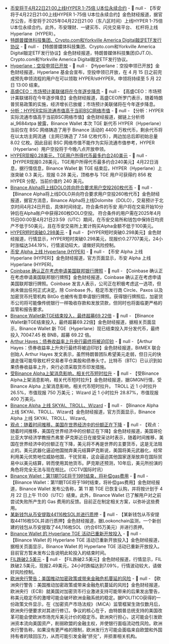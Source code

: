 - [币安将于4月22日21:00上线HYPER 1-75倍 U本位永续合约](https://www.binance.com/zh-CN/support/announcement/detail/71fd4a4b7bc34ef5a361bb062caf1dec) - 📰 null - 【币安将于4月22日21:00上线HYPER 1-75倍 U本位永续合约】金色财经报道，据官方公告，币安将于2025年04月22日21:00（东八区时间）上线HYPER 1-75倍 U本位永续合约。此外，币安理财、一键买币、闪兑交易平台、 杠杆将上线Hyperlane（HYPER）。
- [特朗普媒体科技集团、Crypto.com和Yorkville America Digital敲定ETF发行协议]() - 📰 null - 【特朗普媒体科技集团、Crypto.com和Yorkville America Digital敲定ETF发行协议】金色财经报道，特朗普媒体科技集团(DJT.O)、Crypto.com和Yorkville America Digital敲定ETF发行协议。
- [Hyperlane：空投申领已开放](https://claim.hyperlane.foundation/) - 📰 null - 【Hyperlane：空投申领已开放】金色财经报道，Hyperlane 基金会宣布，空投申领已开放，在 4 月 15 日之前完成预先申领流程的用户在可以领取 HYPER/stHYPER，申领将持续至 5 月 22 日 13:00 结束。
- [高盛CEO：市场预计美联储将在今年逐步降息]() - 📰 null - 【高盛CEO：市场预计美联储将在今年逐步降息】金色财经报道，高盛CEO所罗门表示，随着特朗普贸易政策的实施，经济增长已放缓；市场预计美联储将在今年逐步降息。
- [分析：HYPER实际流通市值高于当前BSC网络市值](https://x.com/ai_9684xtpa/status/1914641648547717125) - 📰 null - 【分析：HYPER实际流通市值高于当前BSC网络市值】金色财经报道，据链上分析师 ai_9684xtpa 披露，Binance Wallet 本次 TGE 新代币 HYPER（Hyperlane）当前仅在 BSC 网络铸造了用于 Binance 活动的 4400 万枚代币，剩余代币将在以太坊主网流通（主网已铸造了 7.58 亿枚代币），两边加总后即初始总量 8.02 亿枚。因此目前 BSC 网络市值不能作为实际流通市值参考，HYPER（Hyperlane）用户空投将于今晚八点开放申领。
- [HYPER现报0.28美元，TGE用户所得代币最多约合240美元]() - 📰 null - 【HYPER现报0.28美元，TGE用户所得代币最多约合240美元】4月22日消息，据行情信息，Binance Wallet 新 TGE 结束后，HYPER（Hyperlane）上涨突破 0.3 美元，现报 0.28 美元，顶格参与 TGE 用户可获得约 856 枚 HYPER 分配，当前价值约 240 美元。
- [Binance Alpha将上线DOLO并向符合要求用户空投260枚代币]() - 📰 null - 【Binance Alpha将上线DOLO并向符合要求用户空投260枚代币】金色财经报道，据官方消息，Binance Alpha将上线Dolomite（DOLO），交易预计于北京时间4月24日开启，具体时间待定。符合条件的币安 用户将在交易开始10分钟后在Alpha账户中获得260枚DOLO空投。 
符合条件的用户需在2025年4月15日00:00至4月21日23:59（UTC）期间，在币安交易所和钱包中保持日均资产不低于50美元，且在币安交易所上累计购买Alpha金额不低于100美元。
- [HYPER短时突破0.298美元]() - 📰 null - 【HYPER短时突破0.298美元】金色财经报道，行情显示，HYPER短时突破0.298美元，现报价0.27707美元，24小时涨幅达344.19%，行情波动较大，请做好风险控制。
- [币安 Alpha 上线 Hyperlane (HYPER)]() - 📰 null - 【币安 Alpha 上线 Hyperlane (HYPER)】金色财经报道，官方页面显示，币安 Alpha 上线 Hyperlane (HYPER)。
- [Coinbase 确认正在考虑申请美国联邦银行牌照](https://cointelegraph.com/news/coinbase-confirms-considering-a-banking-charter) - 📰 null - 【Coinbase 确认正在考虑申请美国联邦银行牌照】金色财经报道，Coinbase 确认正在考虑申请美国联邦银行牌照。Coinbase 发言人表示，公司正在积极考虑这一选项，但尚未做出任何正式决定。除 Coinbase 外，稳定币发行商 Circle、Paxos 以及加密货币托管机构 BitGo 也被传有意申请银行牌照。获得银行牌照后，加密货币公司将可能像传统银行一样吸收存款和发放贷款，但同时也将面临更严格的监管和报告要求。
- [Binance Wallet新TGE结束投入，最终超募69.22倍]() - 📰 null - 【Binance Wallet新TGE结束投入，最终超募69.22倍】金色财经报道，据相关页面显示，Binance Wallet 新 TGE（Hyperlane）现已结束投入并分发代币，最终投入 70047.45 枚 BNB，超募 69.22 倍。
- [Arthur Hayes：债券收益率上升央行最终将被迫印钞]() - 📰 null - 【Arthur Hayes：债券收益率上升央行最终将被迫印钞】金色财经报道，BitMEX 联合创始人 Arthur Hayes 发文表示，虽然特朗普团队希望美元走弱，但日元的快速走强可能导致杠杆交易者平仓美股和债券头寸。比特币（BTC）已认识到如果债券收益率上升，央行必须采取货币印发措施。
- [受Binance Alpha上架消息影响，相关代币短时拉升]() - 📰 null - 【受Binance Alpha上架消息影响，相关代币短时拉升】金色财经报道，据GMGN行情，受 Binance Alpha 上架消息影响，相关代币短时拉升。 
TROLL 近 1 小时拉升 26.5%，市值现报 750 万美元； 
Wizard 近 1 小时拉升 28.87%，市值现报 400 万美元。
- [Binance Alpha 上线 SKYAI、TROLL、Wizard]() - 📰 null - 【Binance Alpha 上线 SKYAI、TROLL、Wizard】金色财经报道，官方页面显示，Binance Alpha 上线 SKYAI、TROLL、Wizard。
- [观点：随着时间推移，美国在世界经济中的份额正在下降]() - 📰 null - 【观点：随着时间推移，美国在世界经济中的份额正在下降】金色财经报道，美国哥伦比亚大学经济学教授杰弗里·萨克斯近日在接受采访时表示，随着时间推移，美国在世界经济中的份额正在下降，美元将不再是世界的主要货币，这是无法阻止的。美元武器化逼迫他国抛弃美元结算萨克斯说，美国将美元武器化，经常利用美元优势地位威胁他国，干扰贸易，这会逼迫其他国家逐渐放弃在国际贸易中以美元结算，转而使用其他货币。萨克斯还预测，10年后，美元所扮演的角色将完全无法与现在相比。（CCTV国际时讯）
- [Binance Wallet：第11期TGE将于19时结束，将补偿gas费用](https://x.com/BinanceWallet/status/1914624174850761058) - 📰 null - 【Binance Wallet：第11期TGE将于19时结束，将补偿gas费用】金色财经报道，Binance Wallet 发布公告称，第 11 期 TGE 已恢复认购，并将按计划于 4 月 22 日上午 11:00（UTC）结束。此外，Binance Wallet 已了解用户对之前尝试失败所产生的 Gas 费用的反馈。目前正在制定相关方案，以弥补这些费用。
- [某新钱包从币安提取44116枚SOL并进行质押](https://x.com/lookonchain/status/1914622706953462029) - 📰 null - 【某新钱包从币安提取44116枚SOL并进行质押】金色财经报道，据Lookonchain监测，一个新创建的钱包从币安提取了44,116枚SOL（约合615万美元）并进行质押。
- [Binance Wallet 的 Hyperlane TGE 活动已重新开放投入]() - 📰 null - 【Binance Wallet 的 Hyperlane TGE 活动已重新开放投入】金色财经报道，据相关页面显示，Binance Wallet 的 Hyperlane TGE 活动已重新开放投入。目前官方暂未发布公告说明此轮投入的结束时间。
- [FIL跌破2.5美元]() - 📰 null - 【FIL跌破2.5美元】金色财经报道，行情显示，FIL跌破2.5美元，现报2.49美元，24小时跌幅达到7.09%，行情波动较大，请做好风险控制。
- [欧洲央行警告：美国推动加密政策或带来金融危机蔓延的风险](https://cointelegraph.com/news/ecb-warns-us-crypto-push-stablecoin-risk-europe) - 📰 null - 【欧洲央行警告：美国推动加密政策或带来金融危机蔓延的风险】金色财经报道，欧洲央行（ECB）就美国对加密货币行业激进支持可能带来的后果发出警告，称美元稳定币的激增可能会破坏欧洲金融系统的稳定。据POLITICO获得的一份政策文件显示，在《加密资产市场法规》（MiCA）监管框架生效仅数月后，欧洲央行便要求对其进行修订。争议的核心在于，由特朗普总统支持的美国改革可能会使欧洲市场充斥美元计价的稳定币。欧洲央行担心，这可能会引发欧洲资本流向美国资产，削弱欧盟的金融主权，并使银行面临流动性风险。欧洲央行警告称，如果没有更严格的限制，欧洲发行方可能会面临来自欧盟和外国持有者的赎回压力，从而可能引发金融“挤兑”，并损害相关机构。
